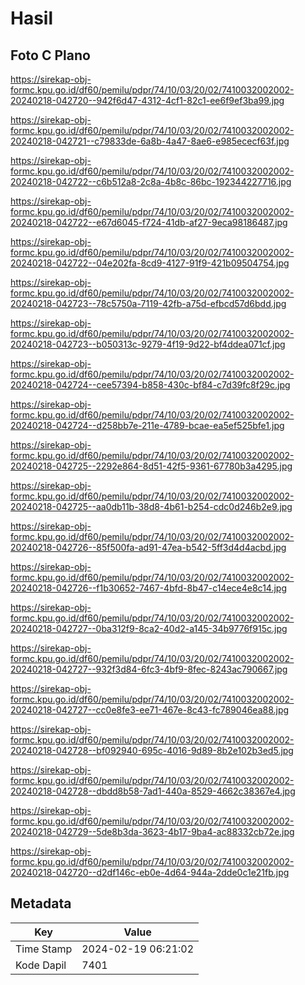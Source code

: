 # Hasil

## Foto C Plano

https://sirekap-obj-formc.kpu.go.id/df60/pemilu/pdpr/74/10/03/20/02/7410032002002-20240218-042720--942f6d47-4312-4cf1-82c1-ee6f9ef3ba99.jpg

https://sirekap-obj-formc.kpu.go.id/df60/pemilu/pdpr/74/10/03/20/02/7410032002002-20240218-042721--c79833de-6a8b-4a47-8ae6-e985ececf63f.jpg

https://sirekap-obj-formc.kpu.go.id/df60/pemilu/pdpr/74/10/03/20/02/7410032002002-20240218-042722--c6b512a8-2c8a-4b8c-86bc-192344227716.jpg

https://sirekap-obj-formc.kpu.go.id/df60/pemilu/pdpr/74/10/03/20/02/7410032002002-20240218-042722--e67d6045-f724-41db-af27-9eca98186487.jpg

https://sirekap-obj-formc.kpu.go.id/df60/pemilu/pdpr/74/10/03/20/02/7410032002002-20240218-042722--04e202fa-8cd9-4127-91f9-421b09504754.jpg

https://sirekap-obj-formc.kpu.go.id/df60/pemilu/pdpr/74/10/03/20/02/7410032002002-20240218-042723--78c5750a-7119-42fb-a75d-efbcd57d6bdd.jpg

https://sirekap-obj-formc.kpu.go.id/df60/pemilu/pdpr/74/10/03/20/02/7410032002002-20240218-042723--b050313c-9279-4f19-9d22-bf4ddea071cf.jpg

https://sirekap-obj-formc.kpu.go.id/df60/pemilu/pdpr/74/10/03/20/02/7410032002002-20240218-042724--cee57394-b858-430c-bf84-c7d39fc8f29c.jpg

https://sirekap-obj-formc.kpu.go.id/df60/pemilu/pdpr/74/10/03/20/02/7410032002002-20240218-042724--d258bb7e-211e-4789-bcae-ea5ef525bfe1.jpg

https://sirekap-obj-formc.kpu.go.id/df60/pemilu/pdpr/74/10/03/20/02/7410032002002-20240218-042725--2292e864-8d51-42f5-9361-67780b3a4295.jpg

https://sirekap-obj-formc.kpu.go.id/df60/pemilu/pdpr/74/10/03/20/02/7410032002002-20240218-042725--aa0db11b-38d8-4b61-b254-cdc0d246b2e9.jpg

https://sirekap-obj-formc.kpu.go.id/df60/pemilu/pdpr/74/10/03/20/02/7410032002002-20240218-042726--85f500fa-ad91-47ea-b542-5ff3d4d4acbd.jpg

https://sirekap-obj-formc.kpu.go.id/df60/pemilu/pdpr/74/10/03/20/02/7410032002002-20240218-042726--f1b30652-7467-4bfd-8b47-c14ece4e8c14.jpg

https://sirekap-obj-formc.kpu.go.id/df60/pemilu/pdpr/74/10/03/20/02/7410032002002-20240218-042727--0ba312f9-8ca2-40d2-a145-34b9776f915c.jpg

https://sirekap-obj-formc.kpu.go.id/df60/pemilu/pdpr/74/10/03/20/02/7410032002002-20240218-042727--932f3d84-6fc3-4bf9-8fec-8243ac790667.jpg

https://sirekap-obj-formc.kpu.go.id/df60/pemilu/pdpr/74/10/03/20/02/7410032002002-20240218-042727--cc0e8fe3-ee71-467e-8c43-fc789046ea88.jpg

https://sirekap-obj-formc.kpu.go.id/df60/pemilu/pdpr/74/10/03/20/02/7410032002002-20240218-042728--bf092940-695c-4016-9d89-8b2e102b3ed5.jpg

https://sirekap-obj-formc.kpu.go.id/df60/pemilu/pdpr/74/10/03/20/02/7410032002002-20240218-042728--dbdd8b58-7ad1-440a-8529-4662c38367e4.jpg

https://sirekap-obj-formc.kpu.go.id/df60/pemilu/pdpr/74/10/03/20/02/7410032002002-20240218-042729--5de8b3da-3623-4b17-9ba4-ac88332cb72e.jpg

https://sirekap-obj-formc.kpu.go.id/df60/pemilu/pdpr/74/10/03/20/02/7410032002002-20240218-042720--d2df146c-eb0e-4d64-944a-2dde0c1e21fb.jpg


## Metadata

| Key        | Value               |
| ---------- | ------------------- |
| Time Stamp | 2024-02-19 06:21:02 |
| Kode Dapil | 7401                |



